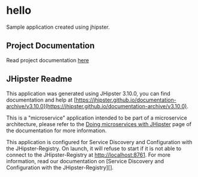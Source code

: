 # hello
Sample application created using jhipster.

## Project Documentation
Read project documentation [here](https://github.com/timpamungkas/spring-microservice/blob/master/documentations/spring-ms-hello-guideline.md)

## JHipster Readme
This application was generated using JHipster 3.10.0, you can find documentation and help at [https://jhipster.github.io/documentation-archive/v3.10.0](https://jhipster.github.io/documentation-archive/v3.10.0).

This is a "microservice" application intended to be part of a microservice architecture, please refer to the [Doing microservices with JHipster](https://jhipster.github.io/microservices-architecture/) page of the documentation for more information.

This application is configured for Service Discovery and Configuration with the JHipster-Registry. On launch, it will refuse to start if it is not able to connect to the JHipster-Registry at [http://localhost:8761](http://localhost:8761). For more information, read our documentation on [Service Discovery and Configuration with the JHipster-Registry][].
